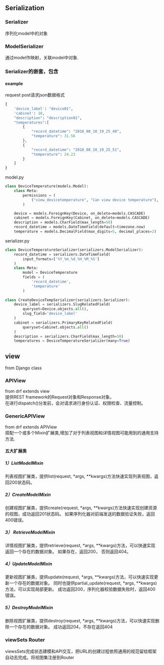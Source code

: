 ## Serialization

### Serializer
序列化model中的对象

### ModelSerializer
通过model作映射，关联model中对象.
<br>

### Serializer的嵌套，包含
#### example
request post请求json数据格式
```python
{
    'device_label': "device01",
    'cabinet': 10,
    "description": "description01",
    "temperatures":[
        {
            "record_datetime": "2018_08_10_19_25_40",
            "temperature": 31.56
        },
        {
            "record_datetime": "2018_08_10_19_25_51",
            "temperature": 24.23
        }
    ]
}
```
model.py
```python
class DeviceTemperature(models.Model):
    class Meta:
        permissions = (
            ("view_devicetemperature", "Can view device temperature"),
        )

    device = models.ForeignKey(Device, on_delete=models.CASCADE)
    cabinet = models.ForeignKey(Cabinet, on_delete=models.CASCADE)
    description = models.CharField(max_length=50)
    record_datetime = models.DateTimeField(default=timezone.now)
    temperature = models.DecimalField(max_digits=5, decimal_places=2)
```
serializer.py
```python
class DeviceTemperatureSerializer(serializers.ModelSerializer):
    record_datetime = serializers.DateTimeField(
        input_formats=['%Y_%m_%d_%H_%M_%S']
    )
    class Meta:
        model = DeviceTemperature
        fields = (
            'record_datetime',
            'temperature'
        )
        
class CreateDeviceTempSerializer(serializers.Serializer):
    device_label = serializers.SlugRelatedField(
        queryset=Device.objects.all(),
        slug_field='device_label'
    )
    cabinet = serializers.PrimaryKeyRelatedField(
        queryset=Cabinet.objects.all()
    )
    description = serializers.CharField(max_length=50)
    temperatures = DeviceTemperatureSerializer(many=True)
```



## view 
from Django class

### APIView 
from drf extends view<br>
提供REST framework的Request对象和Response对象。<br>
在进行dispatch()分发前，会对请求进行身份认证、权限检查、流量控制。<br>

### GenericAPIView
from drf extends APIView<br>
搭配一个或多个Mixin扩展类,增加了对于列表视图和详情视图可能用到的通用支持方法.

#### 五大扩展类

##### 1）ListModelMixin
列表视图扩展类，提供list(request, *args, **kwargs)方法快速实现列表视图，返回200状态码。

##### 2）CreateModelMixin
创建视图扩展类，提供create(request, *args, **kwargs)方法快速实现创建资源的视图，成功返回201状态码。
如果序列化器对前端发送的数据验证失败，返回400错误。

##### 3） RetrieveModelMixin
详情视图扩展类，提供retrieve(request, *args, **kwargs)方法，可以快速实现返回一个存在的数据对象。
如果存在，返回200， 否则返回404。

##### 4）UpdateModelMixin
更新视图扩展类，提供update(request, *args, **kwargs)方法，可以快速实现更新一个存在的数据对象。
同时也提供partial_update(request, *args, **kwargs)方法，可以实现局部更新。
成功返回200，序列化器校验数据失败时，返回400错误。

##### 5）DestroyModelMixin
删除视图扩展类，提供destroy(request, *args, **kwargs)方法，可以快速实现删除一个存在的数据对象。
成功返回204，不存在返回404

### viewSets  Router
viewsSets完成状态建模和API交互，把URL的创建过程依照通用的规范留给框架自动去完成。将视图集注册到Router
